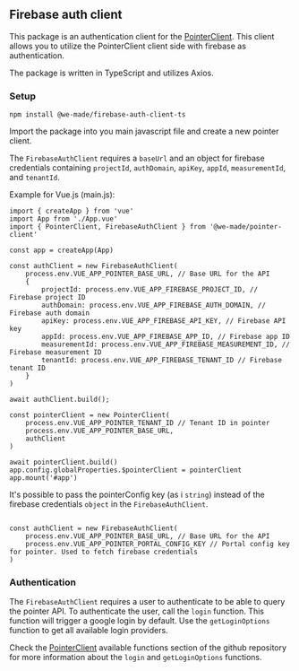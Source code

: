 ## Firebase auth client
This package is an authentication client for the [PointerClient](https://github.com/wemadefree/pointer-client-ts). This client allows you to utilize the PointerClient client side with firebase as authentication.

The package is written in TypeScript and utilizes Axios.

### Setup
```npm install @we-made/firebase-auth-client-ts```

Import the package into you main javascript file and create a new pointer client.

The ```FirebaseAuthClient``` requires a ```baseUrl``` and an object for firebase credentials containing ```projectId```, ```authDomain```, ```apiKey```, ```appId```, ```measurementId```, and ```tenantId```.  

Example for Vue.js (main.js):

```
import { createApp } from 'vue'
import App from './App.vue'
import { PointerClient, FirebaseAuthClient } from '@we-made/pointer-client'

const app = createApp(App)

const authClient = new FirebaseAuthClient(
    process.env.VUE_APP_POINTER_BASE_URL, // Base URL for the API
    {
        projectId: process.env.VUE_APP_FIREBASE_PROJECT_ID, // Firebase project ID
        authDomain: process.env.VUE_APP_FIREBASE_AUTH_DOMAIN, // Firebase auth domain
        apiKey: process.env.VUE_APP_FIREBASE_API_KEY, // Firebase API key
        appId: process.env.VUE_APP_FIREBASE_APP_ID, // Firebase app ID
        measurementId: process.env.VUE_APP_FIREBASE_MEASUREMENT_ID, // Firebase measurement ID
        tenantId: process.env.VUE_APP_FIREBASE_TENANT_ID // Firebase tenant ID
    }
)

await authClient.build();

const pointerClient = new PointerClient(
    process.env.VUE_APP_POINTER_TENANT_ID // Tenant ID in pointer
    process.env.VUE_APP_POINTER_BASE_URL,
    authClient
)

await pointerClient.build()
app.config.globalProperties.$pointerClient = pointerClient
app.mount('#app')
```

It's possible to pass the pointerConfig key (as i ```string```) instead of the firebase credentials ```object``` in the ```FirebaseAuthClient```. 

```

const authClient = new FirebaseAuthClient(
    process.env.VUE_APP_POINTER_BASE_URL, // Base URL for the API
    process.env.VUE_APP_POINTER_PORTAL_CONFIG_KEY // Portal config key for pointer. Used to fetch firebase credentials
)
```
### Authentication 
The ```FirebaseAuthClient``` requires a user to authenticate to be able to query the pointer API. To authenticate the user, call the ```login``` function. This function will trigger a google login by default. Use the ```getLoginOptions``` function to get all available login providers. 

Check the [PointerClient](https://github.com/wemadefree/pointer-client-ts?tab=readme-ov-file#available-functions) available functions section of the github repository for more information about the ```login``` and ```getLoginOptions``` functions.
